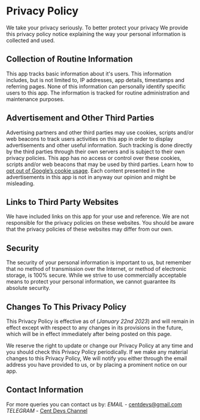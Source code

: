 # Privacy Policy

We take your privacy seriously. To better protect your privacy We provide this privacy policy notice explaining the way your personal information is collected and used.


## Collection of Routine Information

This app tracks basic information about it's users. This information includes, but is not limited to, IP addresses, app details, timestamps and referring pages. None of this information can personally identify specific users to this app. The information is tracked for routine administration and maintenance purposes.

## Advertisement and Other Third Parties

Advertising partners and other third parties may use cookies, scripts and/or web beacons to track users activities on this app in order to display advertisements and other useful information. Such tracking is done directly by the third parties through their own servers and is subject to their own privacy policies. This app has no access or control over these cookies, scripts and/or web beacons that may be used by third parties. Learn how to [opt out of Google’s cookie usage](http://www.google.com/privacy_ads.html).
Each content presented in the advertisements in this app is not in anyway our opinion and might be misleading.


## Links to Third Party Websites

We have included links on this app for your use and reference. We are not responsible for the privacy policies on these websites. You should be aware that the privacy policies of these websites may differ from our own.


## Security

The security of your personal information is important to us, but remember that no method of transmission over the Internet, or method of electronic storage, is 100% secure. While we strive to use commercially acceptable means to protect your personal information, we cannot guarantee its absolute security.


## Changes To This Privacy Policy

This Privacy Policy is effective as of (*January 22nd 2023*) and will remain in effect except with respect to any changes in its provisions in the future, which will be in effect immediately after being posted on this page.

We reserve the right to update or change our Privacy Policy at any time and you should check this Privacy Policy periodically. If we make any material changes to this Privacy Policy, We will notify you either through the email address you have provided to us, or by placing a prominent notice on our app.


## Contact Information

For more queries you can contact us by:
    *EMAIL* - centdevs@gmail.com
    *TELEGRAM* - [Cent Devs Channel](https://t.me/centdev_channel)
